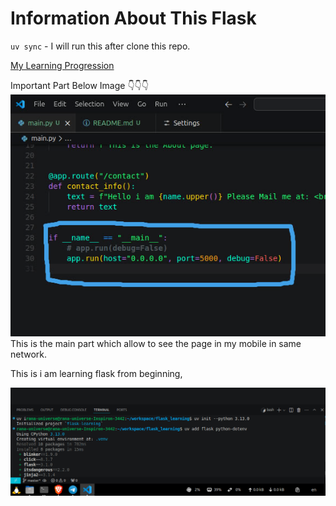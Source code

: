 # Information About This Flask

`uv sync` - I will run this after clone this repo.

[My Learning Progression](/docs/todo.md)



Important Part Below Image 👇👇👇
![Available This Page in my mobile in same wifi](files/images/2_open_web_in_mobile.png)
This is the main part which allow to see the page in my mobile in same network.




This is i am learning flask from beginning,

![Making This Project](files/images/1_how_i_started.png)
